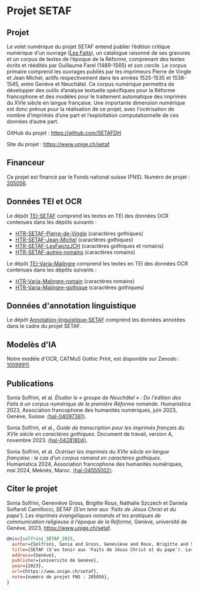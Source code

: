 # Projet SETAF

## Projet

Le volet numérique du projet SETAF entend publier l’édition critique numérique d'un ouvrage ([Les Faits](https://www.unige.ch/setaf/projet)), un catalogue raisonné de ses gravures et un corpus de textes de l’époque de la Réforme, comprenant des textes écrits et réédités par Guillaume Farel (1489-1565) et son cercle. Le corpus primaire comprend les ouvrages publiés par les imprimeurs Pierre de Vingle et Jean Michel, actifs respectivement dans les années 1525-1535 et 1538-1545, entre Genève et Neuchâtel. Ce corpus numérique permettra de développer des outils d’analyse textuelle spécifiques pour la Réforme francophone et des modèles pour le traitement automatique des imprimés du XVIe siècle en langue française. Une importante dimension numérique est donc prévue pour la réalisation de ce projet, avec l'océrisation de nombre d’imprimés d’une part et l’exploitation computationnelle de ces données d’autre part.

GitHub du projet : https://github.com/SETAFDH 

Site du projet : https://www.unige.ch/setaf


## Financeur

Ce projet est financé par le Fonds national suisse (FNS). Numéro de projet : [205056](https://data.snf.ch/grants/grant/205056).


## Données TEI et OCR

Le dépôt [TEI-SETAF](https://github.com/SETAFDH/TEI-SETAF) comprend les textes en TEI des données OCR contenues dans les dépôts suivants :
- [HTR-SETAF-Pierre-de-Vingle](https://github.com/SETAFDH/HTR-SETAF-Pierre-de-Vingle) (caractères gothiques)
- [HTR-SETAF-Jean-Michel](https://github.com/SETAFDH/HTR-SETAF-Jean-Michel) (caractères gothiques)
- [HTR-SETAF-LesFaictzJCH](https://github.com/SETAFDH/HTR-SETAF-LesFaictzJCH) (caractères gothiques et romains)
- [HTR-SETAF-autres-romains](https://github.com/SETAFDH/SETAF-autres-romain) (caractères romains)
  
Le dépôt [TEI-Varia-Malingre](https://github.com/SETAFDH/TEI-Varia-Malingre) comprend les textes en TEI des données OCR contenues dans les dépôts suivants :
- [HTR-Varia-Malingre-romain](https://github.com/SETAFDH/HTR-Varia-Malingre-romain) (caractères romains)
- [HTR-Varia-Malingre-gothique](https://github.com/SETAFDH/HTR-Varia-Malingre-gothique) (caractères gothiques)


## Données d'annotation linguistique

Le dépôt [Annotation-linguistique-SETAF](https://github.com/SETAFDH/Annotation-linguistique-SETAF) comprend les données annotées dans le cadre du projet SETAF.


## Modelès d'IA

Notre modèle d'OCR, CATMuS Gothic Print, est disponible sur Zenodo : [10599911](https://zenodo.org/records/10599911).


## Publications

Sonia Solfrini, et al. _Étudier le « groupe de Neuchâtel » : De l'édition des Faits à un corpus numérique de la première Réforme romande_. Humanistica 2023, Association francophone des humanités numériques, juin 2023, Genève, Suisse. [⟨hal-04097381⟩](https://hal.science/hal-04097381).

Sonia Solfrini, et al., _Guide de transcription pour les imprimés français du XVIe siècle en caractères gothiques_. Document de travail, version A, novembre 2023. [⟨hal-04281804⟩](https://hal.science/hal-04281804).

Sonia Solfrini, et al. _Océriser les imprimés du XVIe siècle en langue française : le cas d’un corpus romand en caractères gothiques_. Humanistica 2024, Association francophone des humanités numériques, mai 2024, Meknès, Maroc. [⟨hal-04555002⟩](https://hal.science/hal-04555002).


## Citer le projet 

Sonia Solfrini, Geneviève Gross, Brigitte Roux, Nathalie Szczech et Daniela Solfaroli Camillocci, _SETAF (S’en tenir aux 'Faits de Jésus Christ et du pape'). Les imprimés évangéliques romands et les pratiques de communication religieuse à l’époque de la Réforme_, Genève, université de Genève, 2023, https://www.unige.ch/setaf.

```bibtex
@misc{solfrini_SETAF_2023,
  author={Solfrini, Sonia and Gross, Geneviève and Roux, Brigitte and Szczech, Nathalie and Solfaroli Camillocci, Daniela},
  title={SETAF (S’en tenir aux 'Faits de Jésus Christ et du pape'). Les imprimés évangéliques romands et les pratiques de communication religieuse à l’époque de la Réforme},
  address={Genève},
  publisher={université de Genève},
  year={2023},
  url={https://www.unige.ch/setaf},
  note={numéro de projet FNS : 205056},
}
```

